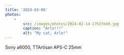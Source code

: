 ```yaml
---
title: '2024-03-06'
photos:
    -
        src: /images/photos/2024-02-14-17h27m49.jpg
        caption: "Arlo!!!"
        alt: "My cat, Arlo!"
---
```

Sony a6000, TTArtisan APS-C 25mm
